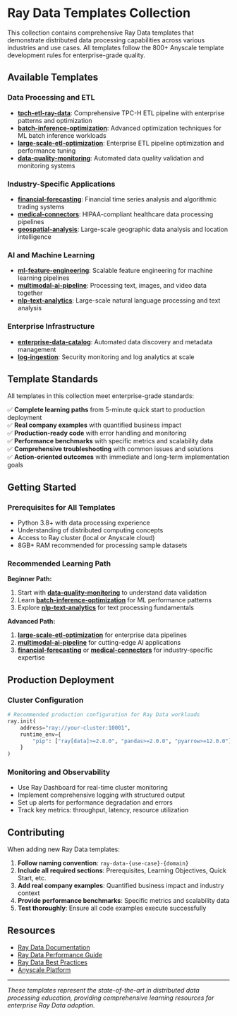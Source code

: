 # Ray Data Templates Collection

This collection contains comprehensive Ray Data templates that demonstrate distributed data processing capabilities across various industries and use cases. All templates follow the 800+ Anyscale template development rules for enterprise-grade quality.

## Available Templates

### **Data Processing and ETL**
- **[tpch-etl-ray-data](./tpch_etl_ray_data/)**: Comprehensive TPC-H ETL pipeline with enterprise patterns and optimization
- **[batch-inference-optimization](./ray-data-batch-inference-optimization/)**: Advanced optimization techniques for ML batch inference workloads
- **[large-scale-etl-optimization](./ray-data-large-scale-etl-optimization/)**: Enterprise ETL pipeline optimization and performance tuning
- **[data-quality-monitoring](./ray-data-data-quality-monitoring/)**: Automated data quality validation and monitoring systems

### **Industry-Specific Applications**
- **[financial-forecasting](./ray-data-financial-forecasting/)**: Financial time series analysis and algorithmic trading systems
- **[medical-connectors](./ray-data-medical-connectors/)**: HIPAA-compliant healthcare data processing pipelines
- **[geospatial-analysis](./ray-data-geospatial-analysis/)**: Large-scale geographic data analysis and location intelligence

### **AI and Machine Learning**
- **[ml-feature-engineering](./ray-data-ml-feature-engineering/)**: Scalable feature engineering for machine learning pipelines
- **[multimodal-ai-pipeline](./ray-data-multimodal-ai-pipeline/)**: Processing text, images, and video data together
- **[nlp-text-analytics](./ray-data-nlp-text-analytics/)**: Large-scale natural language processing and text analysis

### **Enterprise Infrastructure**
- **[enterprise-data-catalog](./ray-data-enterprise-data-catalog/)**: Automated data discovery and metadata management
- **[log-ingestion](./ray-data-log-ingestion/)**: Security monitoring and log analytics at scale

## Template Standards

All templates in this collection meet enterprise-grade standards:

✅ **Complete learning paths** from 5-minute quick start to production deployment  
✅ **Real company examples** with quantified business impact  
✅ **Production-ready code** with error handling and monitoring  
✅ **Performance benchmarks** with specific metrics and scalability data  
✅ **Comprehensive troubleshooting** with common issues and solutions  
✅ **Action-oriented outcomes** with immediate and long-term implementation goals

## Getting Started

### Prerequisites for All Templates
- Python 3.8+ with data processing experience
- Understanding of distributed computing concepts
- Access to Ray cluster (local or Anyscale cloud)
- 8GB+ RAM recommended for processing sample datasets

### Recommended Learning Path

**Beginner Path:**
1. Start with **[data-quality-monitoring](./ray-data-data-quality-monitoring/)** to understand data validation
2. Learn **[batch-inference-optimization](./ray-data-batch-inference-optimization/)** for ML performance patterns
3. Explore **[nlp-text-analytics](./ray-data-nlp-text-analytics/)** for text processing fundamentals

**Advanced Path:**
1. **[large-scale-etl-optimization](./ray-data-large-scale-etl-optimization/)** for enterprise data pipelines
2. **[multimodal-ai-pipeline](./ray-data-multimodal-ai-pipeline/)** for cutting-edge AI applications
3. **[financial-forecasting](./ray-data-financial-forecasting/)** or **[medical-connectors](./ray-data-medical-connectors/)** for industry-specific expertise

## Production Deployment

### Cluster Configuration
```python
# Recommended production configuration for Ray Data workloads
ray.init(
    address="ray://your-cluster:10001",
    runtime_env={
        "pip": ["ray[data]>=2.8.0", "pandas>=2.0.0", "pyarrow>=12.0.0"]
    }
)
```

### Monitoring and Observability
- Use Ray Dashboard for real-time cluster monitoring
- Implement comprehensive logging with structured output
- Set up alerts for performance degradation and errors
- Track key metrics: throughput, latency, resource utilization

## Contributing

When adding new Ray Data templates:

1. **Follow naming convention**: `ray-data-{use-case}-{domain}`
2. **Include all required sections**: Prerequisites, Learning Objectives, Quick Start, etc.
3. **Add real company examples**: Quantified business impact and industry context
4. **Provide performance benchmarks**: Specific metrics and scalability data
5. **Test thoroughly**: Ensure all code examples execute successfully

## Resources

- [Ray Data Documentation](https://docs.ray.io/en/latest/data/index.html)
- [Ray Data Performance Guide](https://docs.ray.io/en/latest/data/performance-tips.html)
- [Ray Data Best Practices](https://docs.ray.io/en/latest/data/best-practices.html)
- [Anyscale Platform](https://www.anyscale.com/)

---

*These templates represent the state-of-the-art in distributed data processing education, providing comprehensive learning resources for enterprise Ray Data adoption.*
